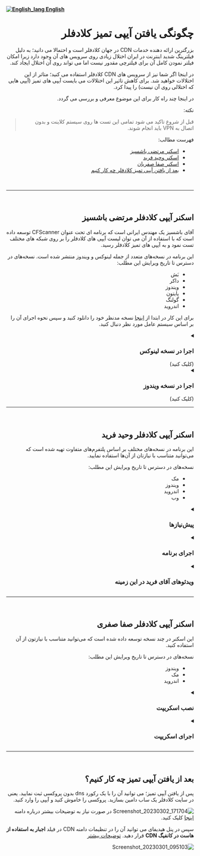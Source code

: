 [**![English_lang](https://user-images.githubusercontent.com/125398461/229074810-599bd7f9-0bc1-44a9-b76e-90bf7e182314.png) English**](https://github.com/hiddify/hiddify-config/wiki/Guide-for-finding-a-clean-Cloudflare-IP)

<div dir="rtl">

# چگونگی یافتن آیپی تمیز کلادفلر

بزرگترین ارائه دهنده خدمات CDN در جهان کلادفلر است و احتمالا می دانید؛ به دلیل فیلترینگ شدید اینترنت در ایران اختلال زیادی روی سرویس های آن وجود دارد زیرا امکان فیلتر نمودن کامل آن برای فیلترچی مقدور نیست اما می تواند روی آن اختلال ایجاد کند. 

در اینجا اگر شما نیز از سرویس های CDN کلادفلر استفاده می کنید؛ متاثر از این اختلالات خواهید شد. برای کاهش تاثیر این اختلالات می بایست آیپی های تمیز (آیپی هایی که اختلالی روی آن نیست) را پیدا کرد.

در اینجا چند راه کار برای این موضوع معرفی و بررسی می گردد.

نکته:
> قبل از شروع تاکید می شود تمامی این تست ها روی سیستم کلاینت و بدون اتصال به VPN باید انجام شوند.

فهرست مطالب:
- [اسکنر مرتضی باشسیز](#%D8%A7%D8%B3%DA%A9%D9%86%D8%B1-%D8%A2%DB%8C%D9%BE%DB%8C-%DA%A9%D9%84%D8%A7%D8%AF%D9%81%D9%84%D8%B1-%D9%85%D8%B1%D8%AA%D8%B6%DB%8C-%D8%A8%D8%A7%D8%B4%D8%B3%DB%8C%D8%B2)
- [اسکنر وحید فرید](#%D8%A7%D8%B3%DA%A9%D9%86%D8%B1-%D8%A2%DB%8C%D9%BE%DB%8C-%DA%A9%D9%84%D8%A7%D8%AF%D9%81%D9%84%D8%B1-%D9%88%D8%AD%DB%8C%D8%AF-%D9%81%D8%B1%DB%8C%D8%AF)
- [اسکنر صفا صفریان](#%D8%A7%D8%B3%DA%A9%D9%86%D8%B1-%D8%A2%DB%8C%D9%BE%DB%8C-%DA%A9%D9%84%D8%A7%D8%AF%D9%81%D9%84%D8%B1-%D8%B5%D9%81%D8%A7-%D8%B5%D9%81%D8%B1%DB%8C)
- [بعد از یافتن آیپی تمیز کلادفلر چه کار کنیم](#%D8%A8%D8%B9%D8%AF-%D8%A7%D8%B2-%DB%8C%D8%A7%D9%81%D8%AA%D9%86-%D8%A2%DB%8C%D9%BE%DB%8C-%D8%AA%D9%85%DB%8C%D8%B2-%DA%86%D9%87-%DA%A9%D8%A7%D8%B1-%DA%A9%D9%86%DB%8C%D9%85)

<br>

***

<br>

## اسکنر آیپی کلادفلر مرتضی باشسیز
آقای باشسیز یک مهندس ایرانی است که برنامه ای تحت عنوان CFScanner توسعه داده است که با استفاده از آن می توان لیست آیپی های کلادفلر را بر روی شبکه های مختلف تست نمود و به آیپی های تمیز کلادفلر رسید.

این برنامه در نسخه‌های متعدد از جمله لینوکس و ویندوز منتشر شده است.
نسخه‌های در دسترس تا تاریخ ویرایش این مطلب:
- بَش
- داکر
- ویندوز
- پایتون
- گولنگ
- اندروید

برای این کار در ابتدا از [اینجا](https://github.com/MortezaBashsiz/CFScanner) نسخه مدنظر خود را دانلود کنید و سپس نحوه اجرای آن را بر اساس سیستم عامل مورد نظر دنبال کنید.

</div>


<details dir=rtl><summary><h3>اجرا در نسخه لینوکس</h3>(کلیک کنید)</summary>

<div dir="rtl" align=center>




<!--
https://www.youtube.com/watch?v=BKLRAHolhvM
-->


 فایل های برنامه را دانلود کنید و ابتدا توضیحات آقای باشسیز درباره نحوه اجرا را در ویدئوی زیر ببینید.

<a href="https://www.youtube.com/watch?v=cgV6uPBty90"><img width="50%" src="https://user-images.githubusercontent.com/125398461/234840939-ec06a505-0d37-45f3-b3b2-00f0a384cca0.png" /></a>

</div>

<div dir="rtl">

این برنامه پیش نیازهایی دارد که باید از قبل نصب باشند.
[jq](https://stedolan.github.io/jq/)&nbsp;&nbsp;&nbsp;[git](https://git-scm.com/)&nbsp;&nbsp;&nbsp;[tput](https://command-not-found.com/tput)&nbsp;&nbsp;&nbsp;[bc](https://www.gnu.org/software/bc/)&nbsp;&nbsp;&nbsp;[curl](https://curl.se/download.html)&nbsp;&nbsp;&nbsp;
[parallel](https://www.gnu.org/software/parallel/)


سپس ابتدا آن را با کد زیر روی سیستم خود clone کنید.

</div>

```
git clone https://github.com/MortezaBashsiz/CFScanner.git 
```


<div dir="rtl">

به پوشه دانلود برنامه بروید و به آن دسترسی اجرا دهید.
</div>

```
cd CFScanner/bash
chmod +x ../bin/*
```

<div dir="rtl">

فایل config.real را دانلود کنید.

</div>

```
curl -s https://raw.githubusercontent.com/MortezaBashsiz/CFScanner/main/bash/ClientConfig.json -o config.real
```

<div dir="rtl">

توصیه می شود فایل config.real را بر اساس کانفیگ خود تغییر دهید.
</div>

![Screenshot_20230305_094935](https://user-images.githubusercontent.com/125398461/222945619-756a8a4c-9cd7-4977-8679-c5a3a5b9b96c.png)

<div dir="rtl">

اگر می خواهید فایل کانفیگ خود را داشته باشید آن را به اسم دیگری ذخیره کنید که هنگام آپدیت اسکریپت تغییر نکند.

#### اجرای اسکریپت 

به محل فایل اسکریپت دانلود شده بروید و سپس اسکریپت را به شکل زیر اجرا کنید

</div>

```
bash cfScanner.sh SUBNET DOWN threads tryCount config.real speed custom.subnets
```


![](https://user-images.githubusercontent.com/125398461/222946688-bcec3d65-7bf1-495a-b1bf-fe517f69f882.png)
<div dir="rtl">
مثلا
</div>

```
bash cfScanner.sh SUBNET DOWN 8 1 config.real 100 custom.subnets
```
<div dir="rtl">

در نهایت نتیجه تست در پوشه result قرار می گیرد که میتوانید آن را ملاحظه کنید و از آن استفاده نمایید. اطلاعات بیشتر در [ویکی](https://github.com/MortezaBashsiz/CFScanner/tree/main/bash) برنامه

</div>

</details>


<details dir=rtl><summary><h3>اجرا در نسخه ویندوز</h3>(کلیک کنید)</summary>



<details><summary><h4>پیش‌نیازها<h4></summary>

<div dir=rtl>

ابتدا باید پیش‌نیازهایی وجود داشته باشند که به ترتیب توضیح داده خواهند شد:

- دانلود اپ اسکنر ویندوز از [گیتهاب پروژه](https://github.com/MortezaBashsiz/CFScanner/tree/main/windows)

- اپ .NET Desktop Runtime 6 را نصب کنید از سایت اصلی برنامه که در زیر آورده شده
‍‍‍‍
</div>

<div dir=ltr>

```
https://dotnet.microsoft.com/en-us/download/dotnet/6.0
```

</div>

<div dir"rtl">

- چک نمودن TLS Handshake

برای این کار ابتدا باید وارد پوشه برنامه بشید و Command Prompt از داخل آن پوشه را باز نمایید. یعنی در پوشه `شیفت+راست‌کلیک` را بزنید و گزینه `Open in Windows Terminal` را بزنید. 

در محیط ترمینال کامند زیر را اجرا کنید.

</div>

<div dir=ltr>

‍‍`.\v2ray.exe tls ping sub.yourdomain.com`


</div>

<div dir="rtl">

به جای `sub.yourdomain.com` ساب‌دامین خودتون را بذارید. اگر پیغام `handshake succeeded` ظاهر شد؛ یعنی اسکنر آماده استفاده است در غیر اینصورت باید در تنظیمات سرتیفیکت در سایت کلادفلر به صورت موقت تغییراتی اعمال کنید.

ورژن TLS را روی TLS 1.0 بذارید و گزینه TLS 1.3 را غیر فعال کنید.

![](https://user-images.githubusercontent.com/125398461/234774581-c1a07bdb-352f-43cc-97f7-2ce6c87a761d.png)

* نکته: یادتون نره بعد انجام تست این گزینه‌ها را به حالت اول برگردونید.


- ساختارهای الگوی کانفیگ را برای تست آماده کنید.

اگر می‌خواهید کانفیگ‌های خودتون را تست کنید باید در فایل Json مربوط به کانکشن درون پوشه برنامه اعمال کنید. نیاز است در `inbound` این تغییر اعمال گردد.

</div>


<div dir="ltr">

```

{
  "inbounds": [{
    "port": "PORTPORT", 
    "listen": "127.0.0.1",
    "tag": "socks-inbound",
    "protocol": "socks",
    "settings": {
...
```

</div>

<div dir=rtl>

و همینطور در `outbound` نیز این تغییر اعمال گردد.

</div>

<div dir=ltr>

```
{
"outbounds": [
   {
   "protocol": "vmess",
   "settings": {
     "vnext": [{
       "address": "IP.IP.IP.IP",
...
```
</div>


حالا برای راحتی کار، چند نمونه الگوی کانفیگ که iSegaro زحمت کشیده حاضر کرده؛ قرار داده می‌شه می‌توانید مطابق با نیازتون یکی را انتخاب کنید.

* دقت کنید در این ساختار ها فقط در قسمت `outbounds` باید مشخصات کانفیگ شامل ۵ قسمت `Port , UUID, PATH , HOST , SNI` را تغییر بدهید که با عبارت `xxxxx` مشخص شده , پس هرجا که عبارت `xxxxx` وجود داره رو فقط بسته به کانفیگ خودتون تغییر بدید و در باقی کدها تغییری انجام ندهید.

- نمونه الگوی Vmess+WS+TLS : 

<div dir=ltr>

```
{
  "inbounds": [{
    "port": "PORTPORT", 
    "listen": "127.0.0.1",
    "tag": "socks-inbound",
    "protocol": "socks",
    "settings": {
      "auth": "noauth",
      "udp": false,
      "ip": "127.0.0.1"
    },
    "sniffing": {
      "enabled": true,
      "destOverride": ["http", "tls"]
    }
  }],
  "outbounds": [
    {
    "protocol": "vmess",
    "settings": {
      "vnext": [{
        "address": "IP.IP.IP.IP", 
        "port": xxxxx,
        "users": [{"id": "xxxxx" }]
      }]
    },
		"streamSettings": {
        "network": "ws",
        "security": "tls",
        "wsSettings": {
            "headers": {
                "Host": "xxxxx"
            },
            "path": "xxxxx"
        },
        "tlsSettings": {
            "serverName": "xxxxx",
            "allowInsecure": false,
			"fingerprint": "chrome",
			"alpn": [
			"http/1.1"
			]
        }
    }
	}],
  "other": {}
}
```
</div>

- نمونه الگوی Vless+GRPC+TLS :

<div dir=ltr>

```
{
  "inbounds": [{
    "port": "PORTPORT", 
    "listen": "127.0.0.1",
    "tag": "socks-inbound",
    "protocol": "socks",
    "settings": {
      "auth": "noauth",
      "udp": false,
      "ip": "127.0.0.1"
    },
    "sniffing": {
      "enabled": true,
      "destOverride": ["http", "tls"]
    }
  }],
  "outbounds": [
    {
    "protocol": "vless",
    "settings": {
      "vnext": [{
        "address": "IP.IP.IP.IP", 
        "port": xxxxx,
        "users": [{"id": "xxxxx",
		"encryption": "none"
			}]
      }]
    },
		"streamSettings": {
        "network": "grpc",
        "security": "tls",
        "tlsSettings": {
          "allowInsecure": false,
          "serverName": "xxxxx",
          "alpn": [
            "http/1.1"
          ],
          "fingerprint": "chrome"
        },
        "grpcSettings": {
          "serviceName": "",
          "multiMode": false
        }
      }
	}],
  "other": {}
}
```

</div>

- نمونه الگوی Trojan+WS+TLS :

<div dir=ltr>

```
{
  "inbounds": [{
    "port": "PORTPORT", 
    "listen": "127.0.0.1",
    "tag": "socks-inbound",
    "protocol": "socks",
    "settings": {
      "auth": "noauth",
      "udp": false,
      "ip": "127.0.0.1"
    },
    "sniffing": {
      "enabled": true,
      "destOverride": ["http", "tls"]
    }
  }],
  "outbounds": [
    {
      "tag": "proxy",
      "protocol": "trojan",
      "settings": {
        "servers": [
          {
            "address": "IP.IP.IP.IP",
            "method": "chacha20",
            "ota": false,
            "password": "xxxxx",
            "port": xxxxx,
            "level": 1,
            "flow": ""
          }
        ]
      },
      "streamSettings": {
        "network": "ws",
        "security": "tls",
        "tlsSettings": {
          "allowInsecure": false,
          "serverName": "xxxxx",
          "alpn": [
            "http/1.1"
          ],
          "fingerprint": "chrome"
        },
        "wsSettings": {
          "path": "xxxxx",
          "headers": {
            "Host": "xxxxx"
          }
        }
      },
      "mux": {
        "enabled": false,
        "concurrency": -1
      }
    }
  ],
  "other": {}
}
```

</div>

- نمونه الگوی Vless+WS+TLS :

<div dir=ltr>

```
{
"inbounds": [{
    "port": "PORTPORT", 
    "listen": "127.0.0.1",
    "tag": "socks-inbound",
    "protocol": "socks",
    "settings": {
      "auth": "noauth",
      "udp": false,
      "ip": "127.0.0.1"
    },
    "sniffing": {
      "enabled": true,
      "destOverride": ["http", "tls"]
    }
  }],
  "outbounds": [
    {
      "tag": "proxy",
      "protocol": "vless",
      "settings": {
        "vnext": [{
        "address": "IP.IP.IP.IP", 
        "port": xxxxx,
        "users": [{"id": "xxxxx",
		"encryption": "none"
			}]
      }]
      },
      "streamSettings": {
        "network": "ws",
        "security": "tls",
        "tlsSettings": {
          "allowInsecure": false,
          "serverName": "xxxxx",
          "alpn": [
            "http/1.1"
          ],
          "fingerprint": "chrome"
        },
        "wsSettings": {
          "path": "xxxxx",
          "headers": {
            "Host": "xxxxx"
          }
        }
      }
    }
  ],
	"other": {}
}
```

</div>

در نهایت شما کانفیگ خودتون را طبق نمونه‌ها برای مرحله بعد حاضر کنید یا از کانفیگ دیفالت استفاده کنید.

</details>

حالا فرض  کنیم پیش‌نیازها را انجام دادید؛ کافیه فایل کانفیگ نمونه برنامه یا فایل کانفیگ ساخته شده توسط خودتون را که به فرمت Json است؛ از منوی `Tools > Add custom v2ray config` در برنامه قرار بدید تا اسکن بر اساس اون انجام بشه در غیر اینصورت برنامه با کانفیگ دیفالت اسکن می‌کند.

![](https://user-images.githubusercontent.com/125398461/234803794-7c7f5bb9-0967-4f1b-b519-9db266b7a0e7.png)

۱. از مسبر `Tools > Add custom v2ray config` می‌توانید فایل مورد نظر خود را مطابق با الگوی توضیح داده شده به نرم‌افزار بدید تا اسکن بر اساس اون انجام بشه.

۲. می‌توانید نوع تست دانلود یا آپلود یا هردو را تعیین کنید.

۳. در این قسمت می توانید تعداد همزمانی آیپی‌ها برای تست توسط اسکنر را مشخص کنید. پیشنهاد می‌گردد به صورت مرحله‌ای این عدد را بالا ببرید و بر اساس قدرت پردازش CPU سیستم خود آن را کم یا زیاد کنید. مثدار دیفالت آن ۴ می‌باشد.

۴. سریع‌ترین آیپی بعد از اتمام اسکن نمایش داده می‌شه

۵. رنج آیپی‌های تست شده نمایش داده می‌شه

۶. از این قسمت می‌تونید رنج آیپی‌های مورد نظر خود را به نرم‌افزار بدید که اسکن بر اساس آن انجام بشه.

* **پیشنهاد:** می‌تونید نرم‌افزار را تنظیم کنید که یک‌بار کل رنج آیپی دیفالت را اسکن کنه. برای دفعالت بعد می‌تونید این خروجی را فقط اسکن کنید (با دقت بالاتر) احتمالا نتیجه بهتری خواهید گرفت. همچنین اگر تست آپلود بگیرید احتمالا نتیجه بهتری خواهید گرفت. همه اینها به تلاش و خلاقیت خودتون بستگی داره.

</details>


***

<br>

<div dir="rtl">


## اسکنر آیپی کلادفلر وحید فرید
این برنامه در نسخه‌های مختلف بر اساس پلتفرم‌های متفاوت تهیه شده است که می‌توانید متناسب با نیازتان از آن‌ها استفاده نمایید.

نسخه‌های در دسترس تا تاریخ ویرایش این مطلب:
- مک
- ویندوز
- اندروید
- وب

<details dir=rtl><summary><h3>پیش‌نیازها</h3></summary>

* ابتدا پایتون را بر اساس سیستم عامل خود [دانلود](https://www.python.org/downloads/) کنید.
* فایل فشرده مربوط به کد را از [اینجا](https://github.com/vfarid/cf-ip-scanner-py) دانلود کنید و سپس آن را اکسترکت کنید.
* حالا نیاز هست requests را نیز نصب کنید.

<div dir="ltr">

```
pip install requests
```
</div>

</details>

<details dir=rtl><summary><h3>اجرای برنامه</h3></summary>

- جهت اجرا در پوشه اکسترکت شده برنامه ترمینال را باز نمایید. یعنی مثلا در ویندوز وارد پوشه برنامه شوید و ‍‍`شیفت+راست‌کلیک` کنید و سپس Open in Command Prompt را بزنید تا از آن پوشه وارد ترمینال شوید.

- حالا کامند زیر را بزنید تا برنامه اجر شود.

<div dir="ltr">

```
python start.py
```
</div>

- در ابتدا تعداد آیپی مورد نیاز را وارد می‌کنید.
- در مرحله بعد حداکثر تاخیر مورد نظر خود را بر حسب میلی ثانیه وارد کنید. مثلا ۵۰۰ یعنی ۵۰۰ میلی ثانیه
- رنج مورد نظر خود برای اسکن را می‌توانید انتخاب کنید. برای انتخاب چند رنج از کاما استفاده نمایید و برای نادیده گرفتن یک رنج از `-` استفاده کنید.
- می‌توانید چند رنج را از جستجو مستثنا کنید. برای انتخاب چند رنج از کاما استفاده نمایید و برای نادیده گرفتن یک رنج از `-` استفاده کنید.
- در مرحله بعد می توانید حجم بسته‌های ارسالی جهت اسکن را بر حسب کیلوبایت مشخص نمایید. هر چه این حجم بالاتر باشد، دقت اسکن بالاتر می‌رود اما از آن طرف، حجم ترافیک نیز افزایش می‌یابد.
- بر اساس نیازتان سرعت دانلود را تعیین کنید تا آیپی‌هایی که سرعت دانلودشان بالاتر از این مقدار است را پیدا کند. سرعت را بر اساس مگابیت بر ثانیه وارد کنید.
- در مرحله بعد سرعت آپلود را بر اساس نیازتان تعیین کنید تا آیپی‌هایی که سرعت آپلودشان بالاتر از این مقدار است را پیدا کند. این مقدار را بر اساس مگابیت بر ثانیه وارد کنید.
- در مرحله بعد در صورت نیاز می‌توانید نتایج اسکن شده را مستقیما وارد کلادفلر کنید یا اینکه آن را نادیده بگیرید تا اسکن شروع شود.
- در صورتی که در جواب مرحله قبل `y` زده‌اید، باید اینجا ایمیل متصل به اکانت خود در کلادفلر را بدهید.
- سپس در مرحله بعد `Zone ID` را کپی کنید. برای پیدا کردن `Zone ID` وارد تنظیمات دامنه در اکانت خود شوید سپس مانند تصویر زیر `Zone ID` را پیدا کنید و کپی کنید.
 
![](https://user-images.githubusercontent.com/125398461/235452066-9be0f0d9-e314-47cc-9565-4e05158b9d00.png)

- در این مرحله باید توکن گلوبال خود را به نرم‌افزار بدهید. برای این کار در همان صفحه اصلی داشبورد روی `Get your API token` کلیک کنید.

![](https://user-images.githubusercontent.com/125398461/235454090-7a23c21a-fd1a-4fe8-9eb9-d9343402929b.png)

* سپس در صفحه توکن‌ها در `Global API Key` گزینه `View` را انتخاب کنید.

![](https://user-images.githubusercontent.com/125398461/235454894-4e8bad4d-6561-4dec-9d5a-859ef0f64932.png)

* در اینجا از شما رمز اکانت‌تان را می‌خواهد و سپس توکن شما را نمایش می‌دهد.

![](https://user-images.githubusercontent.com/125398461/235455122-9d39781e-bb9b-4abb-8c77-a4b68a07f048.png)

* این توکن را در نرم‌افزار کپی کنید.

- سپس ساب‌دامین مورد نظر برای ثبت این آیپی‌ها روی دامنه خود را بدهید. مثلا `cf.yourdomain.com`
- پس از آن اسکنر شروع به اسکن می‌کند و در پایان آیپی‌ها بر اساس مشخصات داده شده به شما نمایش داده خواهد شد. همچنین اگر بخش مربوط به ثبت آیپی در کلادفلر را انجام داده باشید، این آیپی‌ها در کلادفلر هم روی ساب‌دامین مورد نظر ثبت می‌گردند. یعنی شما در کلادفلر ساب‌دامنه‌هایی خواهید داشت که با نام `cf.yourdomain.com` و با آیپی‌های یافته شده توسط اسکنر با پروکسی خاموش به صورت خودکار ثبت شده‌اند.

</details>

<details dir=rtl><summary><h3>ویدئوهای آقای فرید در این زمینه</h3></summary>
<a href="https://youtu.be/YCSwZG3cjAU"><img width="30%" src="https://user-images.githubusercontent.com/125398461/235457940-07eb8105-e8b2-46e6-a617-ebbf7e659af6.png" /></a> <a href="https://youtu.be/OO80Nx1bhOo"><img width="30%" src="https://user-images.githubusercontent.com/125398461/235457896-89222a93-00ab-44ef-a90a-526496c519d6.png" /></a> <a href="https://youtu.be/piKS04W6AHE"><img width="30%" src="https://user-images.githubusercontent.com/125398461/235457925-7354392b-d4d1-4150-bbc4-27f43e2f326c.png" /></a>


</details>

***
<br>

## اسکنر آیپی کلادفلر صفا صفری
این اسکنر در چند نسخه توسعه داده شده است که می‌توانید متناسب با نیازتون از آن استفاده کنید.

نسخه‌های در دسترس تا تاریخ ویرایش این مطلب:
- ویندوز
- مک
- اندروید
</div>

<details dir="rtl"><summary><h3>نصب اسکریپت</h3></summary>

<details dir="rtl"><summary><h4>ویندوز</h4></summary>

* ابتدا از [این لینک](https://www.python.org/downloads/windows/) پایتون را دانلود کنید.
* در هنگام نصب پایتون تیک مربوط به نصب pip و اضافه کردن پایتون به PATH را فراموش نکنید. 
*  [فایل اصلی اسکنر](https://github.com/SafaSafari/ss-cloud-scanner/archive/refs/heads/main.zip) فشرده را دانلود کنید و آن را از حالت فشرده خارج کنید.
* در مسیر اکسترکت شده یک ترمینال `Command Prompt` باز کنید. یعنی وارد مسیر اکسترکت شده شوید. `شیفت+راست‌کلیک` را بزنید تا ترمینال باز شود.
* برای  نصب پیش‌نیازها از کامند زیر استفاده کنید.

</div>

<div dir="ltr">

```
pip install -r ./requirements.txt
```

</div>

<div dir="rtl">

* بعد از نصب پیش‌نیازها کار تمام است و نوبت به اجرای برنامه می‌رسد.

</div>

</details>

<details dir="rtl"><summary><h4>اندروید</h4></summary>

* برای نصب روی سیستم عامل اندروید، نیاز به برنامه‌ای تحت عنوان ترموکس (Termux) می‌باشد که [از اینجا](https://github.com/termux/termux-app/releases/) می‌توانید دانلود کنید.
* در اینجا با چندین فایل apk مواجه می‌شوید که باید یکی را بر اساس نوع دستگاه خود انتخاب کنید. اگر نوع دستگاه اندرویدی خود را نمیدانید، نسخه armeabi-v7a را دانلود و نصب کنید.
* در ادامه با باز کردن برنامه ترموکس، خط فرمان به شما نشان داده میشود به ترتیب دستورات زیر را وارد کنید.
* در هنگان نصب تمام پرسش‌ها را با `y` جواب دهید.

</div>

<div dir="ltr">

```
pkg update -y; pkg install -y python python-pip openssl python-cryptography
```
</div>

<div dir="rtl">

* سپس کامند زیر را اجرا کنید.

</div>

<div dir="ltr">

```
curl -sLo main.zip https://github.com/SafaSafari/ss-cloud-scanner/archive/refs/heads/main.zip && unzip -qq main.zip && rm main.zip
```
</div>

<div dir="rtl">

* بعد از آن وارد پوشه برنامه شوید و پیش‌نیازها را نصب کنید.

</div>

<div dir="ltr">

```
cd ss-cloud-scanner-main
pip install -r ./requirements.txt
```

</div>

* بعد از نصب پیش‌نیازها کار تمام است و نوبت به اجرای برنامه می‌رسد.

</details>

</details>

<details dir="rtl"><summary><h3>اجرای اسکریپت</h3></summary>

* با دستور زیر، عملکرد برنامه آغاز می‌شود.

<div dir="ltr">

```
python main.py
```
</div>

* به محض اجرا، برنامه از شما تعداد آیپی مورد نیاز را درخواست می‌کند.
* در مرحله بعد نوع اسکن را می‌توان مشخص نمود.
* سپس از شما میپرسد که عملیات اسکن با https انجام بشود یا http.
* و سپس شروع به اسکن می‌کند و پس از مدتی آیپی‌های سالم (در صورت وجود) در صفحه ظاهر می‌شوند
* اگر نوع ۲ انتخاب بشود در ادامه از شما uuid و دامنه و پورت و path پروکسی مورد استفاده‌ را درخواست می‌کند و به محض وارد کردن آن‌ها در جاهای مورد نظر، عملیات اسکن شروع می‌شود. بدین ترتیب حالت ۲ با تنظیمات کانفیگ شما اسکن می‌کند.

#### حالت اسپید

این نوع از اسکن، با توجه به وایت لیست بودن sni در ایران ([منبع](https://twitter.com/safasafari3/status/1643154352326975488)) از یک ورکر جایگزین استفاده می‌کند که بازدهی این مدل اسکن را به شدت بالا می‌برد

#### حالت Vmess
این مدل اسکن با ساخت پکت vmess و ارسال آن به سمت سرور با websocket عملا یک ارتباط پروکسی را شبیه سازی میکند اسکنر های جایگزین، این کار با استفاده از هسته های v2ray یا xray انجام میدهند، اما این اسکنر این اقدام را بصورت خالص با پایتون پیاده سازی نموده است.


[منبع اصلی](https://github.com/SafaSafari/ss-cloud-scanner)

</details>




***
<br>

<div dir="rtl">

## بعد از یافتن آیپی تمیز چه کار کنیم؟

پس از یافتن آیپی تمیز؛ می توانید آن را با یک رکورد dns بدون پروکسی ثبت نمایید. یعنی در سایت کلادفلر یک ساب دامین بسازید. پروکسی را خاموش کنید و آیپی را وارد کنید.

![Screenshot_20230302_171704](https://user-images.githubusercontent.com/125398461/222942018-f53bf1bd-77c4-45b5-9604-0224061869d0.png)
در صورت نیاز به توضیحات بیشتر درباره دامنه [اینجا](https://github.com/hiddify/hiddify-config/wiki/%D8%A7%D9%86%D9%88%D8%A7%D8%B9-%D8%AF%D8%A7%D9%85%D9%86%D9%87-%D9%88-%D9%86%D8%AD%D9%88%D9%87-%D8%AB%D8%A8%D8%AA-%E2%80%8C%D8%A2%D9%86%E2%80%8C%D9%87%D8%A7) کلیک کنید.

سپس در پنل هیدیفای می توانید آن را در تنظیمات دامنه CDN در فیلد **اجبار به استفاده از هاست در کانفیگ CDN**  قرار دهید. [توضیحات بیشتر](https://github.com/hiddify/hiddify-config/wiki/%D9%86%D8%AD%D9%88%D9%87-%D9%BE%DB%8C%DA%A9%D8%B1%D8%A8%D9%86%D8%AF%DB%8C-%D9%BE%D9%86%D9%84-%D9%87%DB%8C%D8%AF%DB%8C%D9%81%D8%A7%DB%8C#%D8%AF%D8%A7%D9%85%D9%86%D9%87-cdn)

![Screenshot_20230301_095103](https://user-images.githubusercontent.com/125398461/222942200-ce36835f-41d9-4bc9-abf5-a4c35c34d33f.png)

</div>

